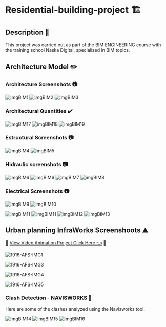 # Residential-building-project 🏗️
## Description 📝

This project was carried out as part of the BIM ENGINEERING course with the training school Naska Digital, specialized in BIM topics.

## Architecture Model ✏️

### Architecture Screenshots 📷
![imgBIM1](https://github.com/AndresF-SanchezG/Residential-building-project/assets/113924667/574e91fd-f61e-4ccd-bad6-c00837a0553a)
![imgBIM2](https://github.com/AndresF-SanchezG/Residential-building-project/assets/113924667/cb2d8056-a0b8-41ef-ba84-5c9927c1e023)
![imgBIM3](https://github.com/AndresF-SanchezG/Residential-building-project/assets/113924667/301f7e05-c4f4-4d8e-8d41-95b7f0b85e0e)

### Architectural Quantities ✔️
![imgBIM17](https://github.com/AndresF-SanchezG/Residential-building-project/assets/113924667/a4fd7912-56d7-4480-b184-0d55a08eba4c)
![imgBIM18](https://github.com/AndresF-SanchezG/Residential-building-project/assets/113924667/7934fd15-d717-4d2d-a3e7-851fe468db6a)
![imgBIM19](https://github.com/AndresF-SanchezG/Residential-building-project/assets/113924667/05b100b0-6cd3-459b-a1c1-dae2bbeeb7a6)




### Estructural Screenshots 📷
![imgBIM4](https://github.com/AndresF-SanchezG/Residential-building-project/assets/113924667/cfbaba79-cae7-4418-aeb2-bc5cff912ed9)
![imgBIM5](https://github.com/AndresF-SanchezG/Residential-building-project/assets/113924667/745bf32e-8d4c-4e38-a4b2-0bf0c1b0f741)

### Hidraulic screenshots 📷
![imgBIM6](https://github.com/AndresF-SanchezG/Residential-building-project/assets/113924667/130e4eba-aa2b-4918-87e8-5784ea475e26)
![imgBIM6](https://github.com/AndresF-SanchezG/Residential-building-project/assets/113924667/a2fa1297-a122-4e0b-83be-4dab3eea7b20)
![imgBIM7](https://github.com/AndresF-SanchezG/Residential-building-project/assets/113924667/59a29ca1-49c6-45ce-ad3e-52102b60a8ff)
![imgBIM8](https://github.com/AndresF-SanchezG/Residential-building-project/assets/113924667/c89d74c9-44be-44b9-99f4-bcf882024aec)

### Electrical Screenshots 📷
![imgBIM9](https://github.com/AndresF-SanchezG/Residential-building-project/assets/113924667/1d79d50d-9eb6-448d-9c45-ba354019bda8)
![imgBIM10](https://github.com/AndresF-SanchezG/Residential-building-project/assets/113924667/4d717002-fd13-42ce-bcfb-30b46a637eb1)

![imgBIM11](https://github.com/AndresF-SanchezG/Residential-building-project/assets/113924667/7f0a1a27-c246-47e1-b4d9-af68902492db)
![imgBIM11](https://github.com/AndresF-SanchezG/Residential-building-project/assets/113924667/e90c454c-e105-4702-a632-24a2572190f2)
![imgBIM12](https://github.com/AndresF-SanchezG/Residential-building-project/assets/113924667/da1bb92f-3d4f-4741-975b-7613d9441de8)
![imgBIM13](https://github.com/AndresF-SanchezG/Residential-building-project/assets/113924667/3148d101-e875-41de-92fd-55f37b1aa328)

## Urban planning InfraWorks Screenshoots ⛰️
🛑 [View Video Animation Project Click Here 👈](https://drive.google.com/file/d/1aygtf248_IRBPkL_z-djRZVDkG5KvvG1/view?usp=sharing) 🎥

![1916-AFS-IMG1](https://github.com/AndresF-SanchezG/Residential-building-project/assets/113924667/82b22dc5-2bf3-44b6-a1fb-4c566451c0b4)

![1916-AFS-IMG3](https://github.com/AndresF-SanchezG/Residential-building-project/assets/113924667/97edb3e4-265c-4721-8802-0f3f497a1ea8)

![1916-AFS-IMG4](https://github.com/AndresF-SanchezG/Residential-building-project/assets/113924667/497a080e-a058-434d-b146-fdfbcf1f7818)

![1916-AFS-IMG5](https://github.com/AndresF-SanchezG/Residential-building-project/assets/113924667/6858fe32-2e3c-4382-9029-b7b631ea20bb)

### Clash Detection - NAVISWORKS 🔀

Here are some of the clashes analyzed using the Navisworks tool.

![imgBIM14](https://github.com/AndresF-SanchezG/Residential-building-project/assets/113924667/61640c2e-3db8-4ae3-83d6-61b152bdd215)
![imgBIM15](https://github.com/AndresF-SanchezG/Residential-building-project/assets/113924667/b74daad8-5fdc-4d63-a6da-1290dafca160)
![imgBIM16](https://github.com/AndresF-SanchezG/Residential-building-project/assets/113924667/f22e1ee5-060b-4c63-9b13-e7aaaae42f67)









